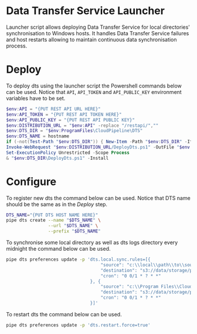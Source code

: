 # Data Transfer Service Launcher

Launcher script allows deploying Data Transfer Service for local directories' synchronisation to Windows hosts.
It handles Data Transfer Service failures and host restarts allowing to maintain continuous data synchronisation process.

# Deploy

To deploy dts using the launcher script the Powershell commands below can be used.
Notice that `API`, `API_TOKEN` and `API_PUBLIC_KEY` environment variables have to be set.

```powershell
$env:API = "{PUT REST API URL HERE}"
$env:API_TOKEN = "{PUT REST API TOKEN HERE}"
$env:API_PUBLIC_KEY = "{PUT REST API PUBLIC KEY}"
$env:DISTRIBUTION_URL = "$env:API" -replace "/restapi/",""
$env:DTS_DIR = "$env:ProgramFiles\CloudPipeline\DTS"
$env:DTS_NAME = hostname
if (-not(Test-Path "$env:DTS_DIR")) { New-Item -Path "$env:DTS_DIR" -ItemType "Directory" -Force }
Invoke-WebRequest "$env:DISTRIBUTION_URL/DeployDts.ps1" -OutFile "$env:DTS_DIR\DeployDts.ps1"
Set-ExecutionPolicy Unrestricted -Scope Process
& "$env:DTS_DIR\DeployDts.ps1" -Install
```

# Configure

To register new dts the command below can be used. Notice that DTS name should be the same as in the _Deploy_ step.

```bash
DTS_NAME="{PUT DTS HOST NAME HERE}"
pipe dts create --name "$DTS_NAME" \
                --url "$DTS_NAME" \
                --prefix "$DTS_NAME"
```

To synchronise some local directory as well as dts logs directory every midnight the command below can be used.

```bash
pipe dts preferences update -p 'dts.local.sync.rules=[{
                                    "source": "c:\\local\\path\\to\\source\\directory",
                                    "destination": "s3://data/storage/path/to/destination/directory",
                                    "cron": "0 0/1 * ? * *"
                                }, {
                                    "source": "c:\\Program Files\\CloudPipeline\\DTS\\logs",
                                    "destination": "s3://data/storage/path/to/logs/directory",
                                    "cron": "0 0/1 * ? * *"
                                }]'
```

To restart dts the command below can be used.

```bash
pipe dts preferences update -p 'dts.restart.force=true'
```
